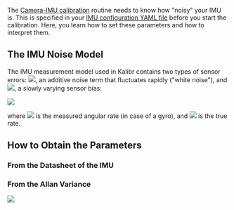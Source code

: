The [Camera-IMU calibration](Camera-IMU-calibration) routine needs to know how "noisy" your IMU is. This is specified in your [IMU configuration YAML file](yaml-formats) before you start the calibration. Here, you learn how to set these parameters and how to interpret them.

## The IMU Noise Model

The IMU measurement model used in Kalibr contains two types of sensor errors: <img src="https://latex.codecogs.com/svg.latex?{n}">, an additive noise term that fluctuates rapidly ("white noise"), and <img src="https://latex.codecogs.com/svg.latex?{b}">, a slowly varying sensor bias:

<img src="https://latex.codecogs.com/svg.latex?{%5Ctilde%5Comega(t)=%5Comega(t)+b(t)+n(t)}">

where <img src="https://latex.codecogs.com/svg.latex?{%5Ctilde%5Comega}"> is the measured angular rate (in case of a gyro), and <img src="https://latex.codecogs.com/svg.latex?{%5Comega}"> is the true rate.


## How to Obtain the Parameters

### From the Datasheet of the IMU
### From the Allan Variance

<img src="https://latex.codecogs.com/svg.latex?{%5Cfrac%7Bx%7D%7B1&plus;x%5E2%7D}">